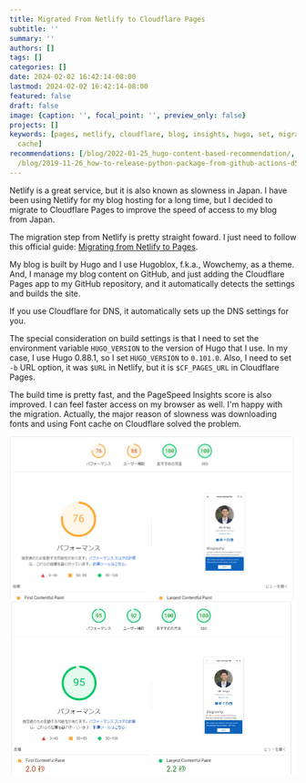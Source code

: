 ```yaml
---
title: Migrated From Netlify to Cloudflare Pages
subtitle: ''
summary: ''
authors: []
tags: []
categories: []
date: 2024-02-02 16:42:14-08:00
lastmod: 2024-02-02 16:42:14-08:00
featured: false
draft: false
image: {caption: '', focal_point: '', preview_only: false}
projects: []
keywords: [pages, netlify, cloudflare, blog, insights, hugo, set, migration, font,
  cache]
recommendations: [/blog/2022-01-25_hugo-content-based-recommendation/, /blog/2024-01-26_scrape-notion-to-pdf/,
  /blog/2019-11-26_how-to-release-python-package-from-github-actions-d5a1d8edba6e/]
---
```


Netlify is a great service, but it is also known as slowness in Japan. I have been using Netlify for my blog hosting for a long time, but I decided to migrate to Cloudflare Pages to improve the speed of access to my blog from Japan.

The migration step from Netlify is pretty straight foward. I just need to follow this official guide: [Migrating from Netlify to Pages](https://developers.cloudflare.com/pages/migrations/migrating-from-netlify/).

My blog is built by Hugo and I use Hugoblox, f.k.a., Wowchemy, as a theme. And, I manage my blog content on GitHub, and just adding the Cloudflare Pages app to my GitHub repository, and it automatically detects the settings and builds the site.

If you use Cloudflare for DNS, it automatically sets up the DNS settings for you.

The special consideration on build settings is that I need to set the environment variable `HUGO_VERSION` to the version of Hugo that I use. In my case, I use Hugo 0.88.1, so I set `HUGO_VERSION` to `0.101.0`. Also, I need to set `-b` URL option, it was `$URL` in Netlify, but it is `$CF_PAGES_URL` in Cloudflare Pages.

The build time is pretty fast, and the PageSpeed Insights score is also improved. I can feel faster access on my browser as well. I'm happy with the migration. Actually, the major reason of slowness was downloading fonts and using Font cache on Cloudflare solved the problem.

![PageSpeed Insights on Netlify](before.jpg)
![PageSpeed Insights on Cloudflare Pages with font cache](featured.jpg)

